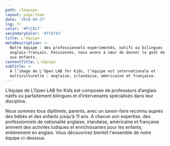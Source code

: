 ```yaml
---
path: /lequipe
layout: page-team
date: '2018-04-27'
lng: fr
color: '#FCC817'
secondaryColor: '#ffd743'
title: L’équipe
metaDescription: >-
  Notre équipe : des professionnels expérimentés, natifs ou bilingues
  anglais-français. Passionnés, nous avons à cœur de donner le goût de l’anglais
  aux enfants. 
contentTitle: L'équipe
subTitle: >-
  A l’image de L’Open LAB for Kids, l’équipe est internationale et
  multiculturelle : anglaise, irlandaise, américaine et française.
---
```

L’équipe de L’Open LAB for Kids est composée de professeurs d’anglais natifs ou parfaitement bilingues et d’intervenants spécialisés dans leur discipline. 

Nous sommes tous diplômés, parents, avec un savoir-faire reconnu auprès des bébés et des enfants jusqu’à 11 ans. A chacun son expertise, des professionnels de nationalité anglaise, irlandaise, américaine et française animent des activités ludiques et enrichissantes pour les enfants, entièrement en anglais.  Vous découvrirez bientôt l'ensemble de notre équipe ci-dessous.
